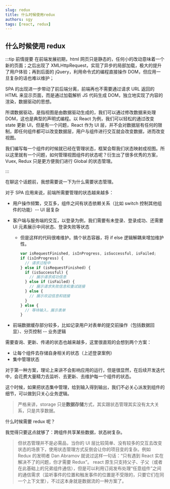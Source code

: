 ```yaml
---
slug: redux
title: 什么时候使用redux
authors: sgy
tags: [react, redux]
---
```


## 什么时候使用 redux

:::tip 前情提要
在前端发展初期，html 网页只是静态的，任何小的改动意味着一个新的页面；之后出现了 XMLHttpRequest，实现了异步的局部加载，极大的提升了用户体验；再到后面的 jQuery，利用命令式的编程直接操作 DOM，但应用一旦复杂的话也难以维护；

SPA 的出现进一步带动了前后端分离，前端再也不需要通过请求 URL 返回的 HTML 来显示页面，而是通过加载解析 JS 代码生成 DOM，独立地实现了内容的渲染，数据驱动的思想。

所谓数据驱动，是指视图是由数据驱动生成的，我们可以通过修改数据来处理 DOM，这也是典型的声明式编程。以 React 为例，我们可以轻松的通过改变 state 更新 UI，但是有一个问题，React 作为 UI 层，并不会对数据层有任何的限制，即任何组件都可以改变数据层，用户与组件进行交互就会改变数据，进而改变视图。

我们编写每一个组件的时候就已经在管理状态，框架会帮我们状态映射成视图。所以这里就有一个问题，如何管理视图组件的状态呢？衍生出了很多优秀的方案，Vuex, Redux 只是更方便我们进行 Global 的状态管理。

:::

在聊这个话题前，我想需要说一下为什么需要状态管理。

对于 SPA 应用来说，前端所需要管理的状态越来越多：

- 用户操作频繁，交互多，组件之间有状态依赖关系（比如 switch 控制其他组件的功能）-- UI 层复杂
- 客户端与服务端的交互，以登录为例，我们需要有未登录、登录成功、还需要 UI 元素展示中间状态、登录失败等状态

  - 但是这样的代码很难维护。搞个状态容器，将 if else 逻辑解耦来增加维护性。
    ```js
    var isRequestFinished, isInProgress, isSuccessful, isFailed;
    if (isInProgress) {
      // 请求过程中
    } else if (isRequestFinished) {
      if (isSuccessful) {
        // 展示请求成功信息
      } else if (isFailed) {
        // 展示请求失败信息和重试链接
      } else {
        // 展示欢迎信息和链接
      }
    } else {
      // 等待输入，展示表单
    }
    ```

- 前端数据缓存部分较多，比如记录用户对表单的提交前操作（包括数据回显）、分页控制 -- 业务逻辑

需要查询、更新、传递的状态也越来越多，这里很直观的会想到两个方案：

- 让每个组件去存储自身相关的状态（上述登录案例）
- 集中管理状态

对于第一种方案，理论上来讲不会影响应用的运行，但是很显然，在后续开发迭代中，会花费大量精力去监听、去更新、去维护每一个组件的状态。

这个时候，如果把状态集中管理，给到输入得到输出，我们不必关心派发到组件的细节，可以做到只关心业务逻辑。

> 严格来讲，storage 只是**数据存储**方式，其实跟状态管理其实没有太大关系，只是共享数据。

什么时候需要 redux 呢？

我觉得只要这点就够了：跨组件共享某些数据，状态树复杂。

> 但状态管理并不是必需品，当你的 UI 层比较简单、没有较多的交互去改变状态的场景下，使用状态管理方式反倒会让你的项目变的复杂。例如 Redux 的发明者 Dan Abramov 就说过这样一句话：“只有遇到 React 实在解决不了的问题，你才需要 Redux”。
> react 原生只支持父子、子父（或者在此基础上的兄弟组件通信），但是可以利用订阅发布处理“任意组件”之间的通信需求（监听事件的位置和触发事件的位置是不受限的，只要它们在同一个上下文里），不过这本身就是数据流的一种方案了。
